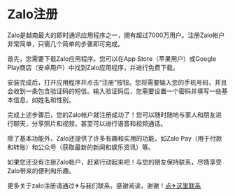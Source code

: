 # Zalo注册

Zalo是越南最大的即时通讯应用程序之一，拥有超过7000万用户。注册Zalo帐户非常简单，只需几个简单的步骤即可完成。

首先，您需要下载Zalo应用程序。您可以在App Store（苹果用户）或Google Play商店（安卓用户）中找到Zalo应用程序，并进行免费下载。

安装完成后，打开应用程序并点击“注册”按钮。您将需要输入您的手机号码，并且会收到一条包含验证码的短信。输入验证码后，您需要设置一个密码并填写一些基本信息，如姓名和性别。

完成上述步骤后，您的Zalo帐户就注册成功了！您可以随时随地与家人和朋友进行聊天，分享照片和视频，甚至可以进行语音和视频通话。

除了基本功能外，Zalo还提供了许多有趣和实用的功能，如Zalo Pay（用于付款和转账）和公众号（获取最新的新闻和娱乐资讯）等。

如果您还没有注册Zalo帐户，赶紧行动起来吧！与您的朋友保持联系，尽情享受Zalo带来的便利和乐趣。

更多关于zalo注册请通过✈与我们联系，感谢阅读，谢谢！[点✈这里联系](https://t.me/lm999bot)